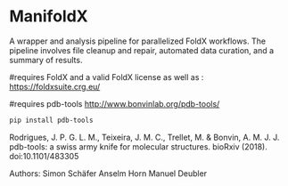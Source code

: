# ManifoldX
A wrapper and analysis pipeline for parallelized FoldX workflows. The pipeline involves file cleanup and repair, automated data curation, and a summary of results.



#requires FoldX and a valid FoldX license as well as :
https://foldxsuite.crg.eu/

#requires pdb-tools
http://www.bonvinlab.org/pdb-tools/

```bash
pip install pdb-tools
```

Rodrigues, J. P. G. L. M., Teixeira, J. M. C., Trellet, M. & Bonvin, A. M. J. J.
pdb-tools: a swiss army knife for molecular structures. bioRxiv (2018).
doi:10.1101/483305

Authors:
Simon Schäfer
Anselm Horn
Manuel Deubler
